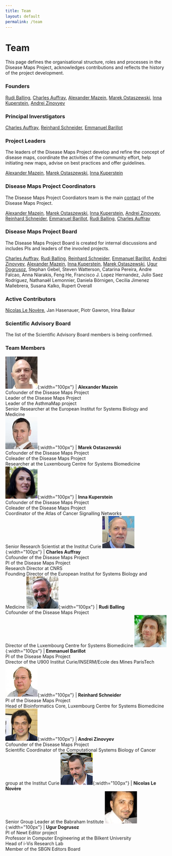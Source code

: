 ```yaml
---
title: Team
layout: default
permalink: /team
---
```


# Team

This page defines the organisational structure, roles and processes in the  Disease Maps Project, acknowledges contributions and reflects the history of the project development.

### Founders

[Rudi Balling](#RudiBalling), [Charles Auffray](#CharlesAuffray), [Alexander Mazein](#AlexanderMazein), [Marek Ostaszewski](#MarekOstaszewski), [Inna Kuperstein](#InnaKuperstein), [Andrei Zinovyev](#AndreiZinovyev)  

### Principal Inverstigators

[Charles Auffray](#CharlesAuffray), [Reinhard Schneider](#ReinhardSchneider), [Emmanuel Barillot](#EmmanuelBarillot)  

### Project Leaders

The leaders of the Disease Maps Project develop and refine the concept of disease maps, coordinate the activities of the community effort, help initiating new maps, advise on best practices and offer guidelines.  

[Alexander Mazein](#AlexanderMazein), [Marek Ostaszewski](#MarekOstaszewski), [Inna Kuperstein](#InnaKuperstein)  

### Disease Maps Project Coordinators

The Disease Maps Project Coordiators team is the main [contact](/contact) of the Disease Maps Project.  

[Alexander Mazein](#AlexanderMazein), [Marek Ostaszewski](#MarekOstaszewski), [Inna Kuperstein](#InnaKuperstein), [Andrei Zinovyev](#AndreiZinovyev), [Reinhard Schneider](#ReinhardSchneider), [Emmanuel Barillot](#EmmanuelBarillot), [Rudi Balling](#RudiBalling), [Charles Auffray](#CharlesAuffray)  

### Disease Maps Project Board

The Disease Maps Project Board is created for internal discussions and includes PIs and leaders of the invovled projects.  

[Charles Auffray](#CharlesAuffray), [Rudi Balling](#RudiBalling), [Reinhard Schneider](#ReinhardSchneider), [Emmanuel Barillot](#EmmanuelBarillot), [Andrei Zinovyev](#AndreiZinovyev), [Alexander Mazein](#AlexanderMazein), [Inna Kuperstein](#InnaKuperstein), [Marek Ostaszewski](#MarekOstaszewski), [Ugur Dogrusoz](#UgurDogrusoz), Stephan Gebel, Steven Watterson, Catarina Pereira, Andre Falcao, Anna Niarakis, Feng He, Francisco J. Lopez Hernandez, Julio Saez Rodriguez, Nathanaël Lemonnier, Daniela Börnigen, Cecilia Jimenez Mallebrera, Susana Kalko, Rupert Overall  

### Active Contributors

[Nicolas Le Novère](#NicolasLeNovere), Jan Hasenauer, Piotr Gawron, Irina Balaur  

### Scientific Advisory Board

The list of the Scientific Advisory Board members is being confirmed.  

### Team Members

![](/images/team/AlexanderMazein.jpg){:width="100px"} | <a id="AlexanderMazein"><strong>Alexander Mazein</strong></a><br />Cofounder of the Disease Maps Project<br />Leader of the Disease Maps Project<br />Leader of the AsthmaMap project<br />Senior Researcher at the European Institut for Systems Biology and Medicine  
![](/images/team/MarekOstaszewski.jpg){:width="100px"} | <a id="MarekOstaszewski"><strong>Marek Ostaszewski</strong></a><br />Cofounder of the Disease Maps Project<br />Coleader of the Disease Maps Project<br />Researcher at the Luxembourg Centre for Systems Biomedicine
![](/images/team/InnaKuperstein.jpg){:width="100px"} | <a id="InnaKuperstein"><strong>Inna Kuperstein</strong></a><br />Cofounder of the Disease Maps Project<br />Coleader of the Disease Maps Project<br />Coordinator of the Atlas of Cancer Signalling Networks<br />Senior Research Scientist at the Institut Curie
![](/images/team/CharlesAuffray.jpg){:width="100px"} | <a id="CharlesAuffray"><strong>Charles Auffray</strong></a><br />Cofounder of the Disease Maps Project<br />PI of the Disease Maps Project<br />Research Director at CNRS<br />Founding Director of the European Institut for Systems Biology and Medicine
![](/images/team/RudiBalling.jpg){:width="100px"} | <a id="RudiBalling"><strong>Rudi Balling</strong></a><br />Cofounder of the Disease Maps Project<br />Director of the Luxembourg Centre for Systems Biomedicine
![](/images/team/EmmanuelBarillot.jpg){:width="100px"} | <a id="EmmanuelBarillot"><strong>Emmanuel Barillot</strong></a><br />PI of the Disease Maps Project<br />Director of the U900 Institut Curie/INSERM/Ecole des Mines ParisTech
![](/images/team/ReinhardSchneider.jpg){:width="100px"} | <a id="ReinhardSchneider"><strong>Reinhard Schneider</strong></a><br />PI of the Disease Maps Project<br />Head of Bioinformatics Core, Luxembourg Centre for Systems Biomedicine
![](/images/team/AndreiZinovyev.jpg){:width="100px"} | <a id="AndreiZinovyev"><strong>Andrei Zinovyev</strong></a><br />Cofounder of the Disease Maps Project<br />Scientific Coordinator of the Computational Systems Biology of Cancer group at the Institut Curie
![](/images/team/NicolasLeNovere.jpg){:width="100px"} | <a id="NicolasLeNovere"><strong>Nicolas Le Novère</strong></a><br />Senior Group Leader at the Babraham Institute
![](/images/team/UgurDogrusoz.jpg){:width="100px"} | <a id="UgurDogrusoz"><strong>Ugur Dogrusoz</strong></a><br />PI of Newt Editor project<br />Professor in Computer Engineering at the Bilkent University<br />Head of i-Vis Research Lab<br />Member of the SBGN Editors Board





